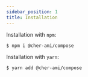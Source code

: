 ```yaml
---
sidebar_position: 1
title: Installation
---
```


Installation with `npm`:

```shell
$ npm i @cher-ami/compose
```

Installation with `yarn`:

```shell
$ yarn add @cher-ami/compose
```
